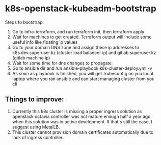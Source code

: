 # k8s-openstack-kubeadm-bootstrap

Steps to bootstrap:
1. Go to infra-terraform, and run terraform init, then terraform apply
2. Wait for machines to get created. Terraform output will include some useful info like floating ip values
3. Go to your domain DNS zone and assign these ip addresses to k8s.dev.superuser.kz (cluster load balancer ip) and gitlab.superuser.kz (gitlab machine ip)
4. Wait for some time for dns changes to propagate
5. Go to ansible dir and run ansible-playbook k8s-cluster-deploy.yml -v
6. As soon as playbook is finished, you will get .kubeconfig on you local laptop where you ran ansible and can start managing cluster from you cli

## Things to improve:
1. Currently this k8s cluster is missing a proper ingress solution as openstack octavia controller was not mature enough half a year ago when this solution was in active development. If that's still the case, I suggest using MetalLB.
2. This cluster cannot provision domain certificates automatically due to lack of ingress controller.
